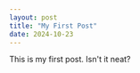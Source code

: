 ```yaml
---
layout: post
title: "My First Post"
date: 2024-10-23
---
```


This is my first post. Isn't it neat?
